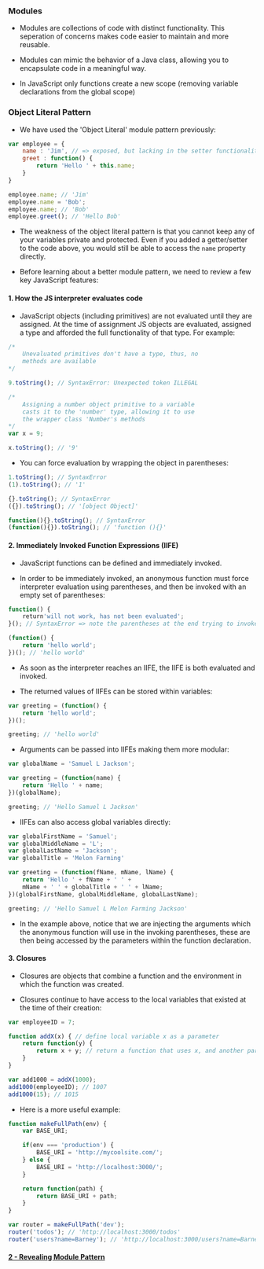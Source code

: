 ### Modules
* Modules are collections of code with distinct functionality. This seperation of concerns makes code easier to maintain and more reusable.
  
* Modules can mimic the behavior of a Java class, allowing you to encapsulate code in a meaningful way.
  
* In JavaScript only functions create a new scope (removing variable declarations from the global scope)
  
### Object Literal Pattern
* We have used the 'Object Literal' module pattern previously:
  
```javascript
var employee = {
	name : 'Jim', // => exposed, but lacking in the setter functionality
	greet : function() {
		return 'Hello ' + this.name;
	}
}

employee.name; // 'Jim'
employee.name = 'Bob';
employee.name; // 'Bob'
employee.greet(); // 'Hello Bob'
```
  
* The weakness of the object literal pattern is that you cannot keep any of your variables private and protected. Even if you added a getter/setter to the code above, you would still be able to access the `name` property directly.
  
* Before learning about a better module pattern, we need to review a few key JavaScript features:


#### 1. How the JS interpreter evaluates code
* JavaScript objects (including primitives) are not evaluated until they are assigned. At the time of assignment JS objects are evaluated, assigned a type and afforded the full functionality of that type. For example:
  
```javascript
/*
	Unevaluated primitives don't have a type, thus, no
	methods are available
*/

9.toString(); // SyntaxError: Unexpected token ILLEGAL

/* 
	Assigning a number object primitive to a variable
	casts it to the 'number' type, allowing it to use 
	the wrapper class 'Number's methods
*/
var x = 9;

x.toString(); // '9'
```
  
* You can force evaluation by wrapping the object in parentheses:
  
```javascript
1.toString(); // SyntaxError
(1).toString(); // '1'

{}.toString(); // SyntaxError
({}).toString(); // '[object Object]'

function(){}.toString(); // SyntaxError
(function(){}).toString(); // 'function (){}'
```
  
#### 2. Immediately Invoked Function Expressions (IIFE)
* JavaScript functions can be defined and immediately invoked. 
  
* In order to be immediately invoked, an anonymous function must force interpreter evaluation using parentheses, and then be invoked with an empty set of parentheses:
  
```javascript
function() {
	return'will not work, has not been evaluated';
}(); // SyntaxError => note the parentheses at the end trying to invoke the function

(function() {
	return 'hello world';
})(); // 'hello world'
```
  
* As soon as the interpreter reaches an IIFE, the IIFE is both evaluated and invoked.
  
* The returned values of IIFEs can be stored within variables:
  
```javascript
var greeting = (function() {
	return 'hello world';
})();

greeting; // 'hello world'
```
  
* Arguments can be passed into IIFEs making them more modular:
  
```javascript
var globalName = 'Samuel L Jackson';

var greeting = (function(name) {
	return 'Hello ' + name;
})(globalName);

greeting; // 'Hello Samuel L Jackson'
```
  
* IIFEs can also access global variables directly:
  
```javascript
var globalFirstName = 'Samuel';
var globalMiddleName = 'L';
var globalLastName = 'Jackson';
var globalTitle = 'Melon Farming'

var greeting = (function(fName, mName, lName) {
	return 'Hello ' + fName + ' ' +
	mName + ' ' + globalTitle + ' ' + lName;
})(globalFirstName, globalMiddleName, globalLastName);

greeting; // 'Hello Samuel L Melon Farming Jackson'
```
  
* In the example above, notice that we are injecting the arguments which the anonymous function will use in the invoking parentheses, these are then being accessed by the parameters within the function declaration.
  
#### 3. Closures
* Closures are objects that combine a function and the environment in which the function was created.
  
* Closures continue to have access to the local variables that existed at the time of their creation:
  
```javascript
var employeeID = 7;

function addX(x) { // define local variable x as a parameter
	return function(y) {
		return x + y; // return a function that uses x, and another parameter y
	}
}

var add1000 = addX(1000);
add1000(employeeID); // 1007
add1000(15); // 1015
```
  
* Here is a more useful example:
  
```javascript
function makeFullPath(env) {
	var BASE_URI;

	if(env === 'production') {
		BASE_URI = 'http://mycoolsite.com/';
	} else {
		BASE_URI = 'http://localhost:3000/';
	}

	return function(path) {
		return BASE_URI + path;
	}
}

var router = makeFullPath('dev');
router('todos'); // 'http://localhost:3000/todos'
router('users?name=Barney'); // 'http://localhost:3000/users?name=Barney'
```
  

#### [2 - Revealing Module Pattern](2_RevealingModulePattern.md)

